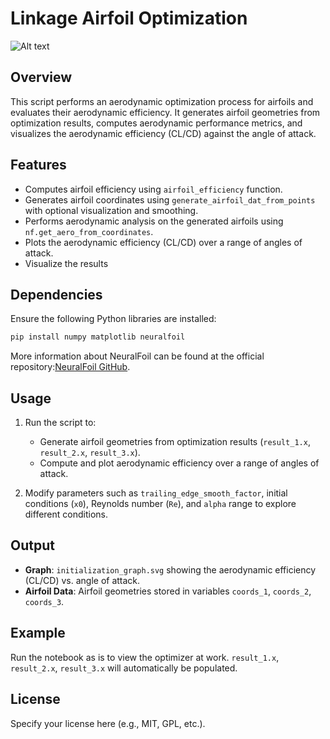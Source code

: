 # Linkage Airfoil Optimization

![Alt text](github_image.png)

## Overview
This script performs an aerodynamic optimization process for airfoils and evaluates their aerodynamic efficiency. It generates airfoil geometries from optimization results, computes aerodynamic performance metrics, and visualizes the aerodynamic efficiency (CL/CD) against the angle of attack.

## Features
- Computes airfoil efficiency using `airfoil_efficiency` function.
- Generates airfoil coordinates using `generate_airfoil_dat_from_points` with optional visualization and smoothing.
- Performs aerodynamic analysis on the generated airfoils using `nf.get_aero_from_coordinates`.
- Plots the aerodynamic efficiency (CL/CD) over a range of angles of attack.
- Visualize the results

## Dependencies
Ensure the following Python libraries are installed:
```bash
pip install numpy matplotlib neuralfoil
```
More information about NeuralFoil can be found at the official repository:[NeuralFoil GitHub](https://github.com/peterdsharpe/NeuralFoil).

## Usage
1. Run the script to:
   - Generate airfoil geometries from optimization results (`result_1.x`, `result_2.x`, `result_3.x`).
   - Compute and plot aerodynamic efficiency over a range of angles of attack.

2. Modify parameters such as `trailing_edge_smooth_factor`, initial conditions (`x0`), Reynolds number (`Re`), and `alpha` range to explore different conditions.

## Output
- **Graph**: `initialization_graph.svg` showing the aerodynamic efficiency (CL/CD) vs. angle of attack.
- **Airfoil Data**: Airfoil geometries stored in variables `coords_1`, `coords_2`, `coords_3`.

## Example
Run the notebook as is to view the optimizer at work. `result_1.x`, `result_2.x`, `result_3.x` will automatically be populated. 

## License
Specify your license here (e.g., MIT, GPL, etc.).

